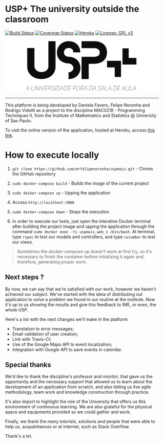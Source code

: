 # USP+ The university outside the classroom

[![Build Status](https://travis-ci.org/mrfelipenoronha/uspmais.svg?branch=master)](https://travis-ci.org/mrfelipenoronha/uspmais)
[![Coverage Status](https://coveralls.io/repos/github/mrfelipenoronha/uspmais/badge.svg?branch=master)](https://coveralls.io/github/mrfelipenoronha/uspmais?branch=master)
[![Heroku](https://heroku-badge.herokuapp.com/?app=uspmais&style=flat&svg=1)](https://uspmais.herokuapp.com)
[![License: GPL v3](https://img.shields.io/badge/License-GPLv3-blue.svg)](https://www.gnu.org/licenses/gpl-3.0)


![logo](logo.png "USP+  The university outside the classroom")

---
This platform is being developed by Daniela Favero, Felipe Noronha and Rodrigo Vidotti as a project to the discipline MAC0218 - Programming Techniques II, from the Institute of Mathematics and Statistics @ University of Sao Paulo.


To visit the online version of the application, hosted at Heroku, access [this link](https://uspmais.herokuapp.com/).

# How to execute locally

1. `git clone https://github.com/mrfelipenoronha/uspmais.git` - Clones the GitHub repository

2. `sudo docker-compose build` - Builds the image of the current project

3. `sudo docker-compose up` - Upping the application

4. Access `http://localhost:3000`

5. `sudo docker-compose down` - Stops the execution

6. In order to execute our tests, just open the interative Docker terminal after building the project image and upping the application through the command `sudo docker exec -ti uspmais_web_1 /bin/bash`. At terminal, type `rspec` to test our models and controllers, and type `cucumber` to test our views.

> Sometimes the docker-compose up doesn't work at first try, so it's necessary to finish the container before initializing it again and, therefore, generating proper work.

## Next steps ?

By now, we can say that we're satisfied with our work, however we haven't achieved our subject. We've started with the ideia of distributing out application to solve a problem we found in our routine at the institute. Now it's up to us showing the results and give this feedback to IME, or even, the whole USP.

Here's a list with the next changes we'll make in the platform:

- Translation to error messages;
- Email validation of user creation;
- Link with Travis-CI;
- Use of the Google Maps API to event localization;
- Integration with Google API to save events in calendar.


## Special thanks

We'd like to thank the discipline's professor and monitor, that gave us the opportunity and the necessary support that allowed us to learn about the development of an application from scratch, and also letting us live agile methodology, team work and knowledge construction through practice.

It's also import to highlight the role of the University that offers us this environment of continuous learning. We are also grateful for the physical space and equipments provided so we could gather and work.

Finally, we thank the many tutorials, solutions and people that were able to help us, acquaintances or at internet, such as Stack Overflow.

Thank's a lot.
